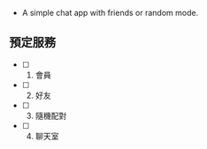 * A simple chat app with friends or random mode.

## 預定服務
* [ ] 1. 會員
* [ ] 2. 好友
* [ ] 3. 隨機配對
* [ ] 4. 聊天室